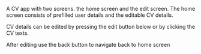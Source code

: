 A CV app with two screens. the home screen and the edit screen. The home screen consists of prefilled user details and the editable CV details. 

CV details can be edited by pressing the edit button below or by clicking the CV texts. 

After editing use the back button to navigate back to home screen
